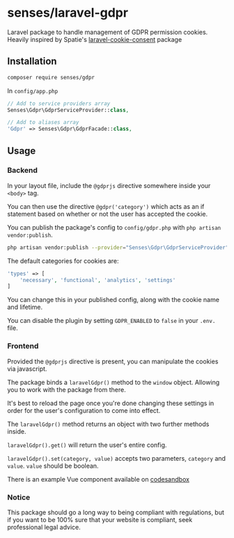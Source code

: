 # senses/laravel-gdpr

Laravel package to handle management of GDPR permission cookies. Heavily inspired by Spatie's [laravel-cookie-consent](https://github.com/spatie/laravel-cookie-consent) package

## Installation

``` bash 
composer require senses/gdpr
```

In `config/app.php`

``` php
// Add to service providers array
Senses\Gdpr\GdprServiceProvider::class,

// Add to aliases array
'Gdpr' => Senses\Gdpr\GdprFacade::class,
```

## Usage
### Backend

In your layout file, include the `@gdprjs` directive somewhere inside your `<body>` tag.

You can then use the directive `@gdpr('category')` which acts as an if statement based on whether or not the user has accepted the cookie.

You can publish the package's config to `config/gdpr.php` with `php artisan vendor:publish`.

``` bash
php artisan vendor:publish --provider="Senses\Gdpr\GdprServiceProvider"
```

The default categories for cookies are:
``` php
'types' => [
    'necessary', 'functional', 'analytics', 'settings'
]
```

You can change this in your published config, along with the cookie name and lifetime.

You can disable the plugin by setting `GDPR_ENABLED` to `false` in your `.env.` file.

### Frontend

Provided the `@gdprjs` directive is present, you can manipulate the cookies via javascript.

The package binds a `laravelGdpr()` method to the `window` object. Allowing you to work with the package from there.

It's best to reload the page once you're done changing these settings in order for the user's configuration to come into effect.

The `laravelGdpr()` method returns an object with two further methods inside.

`laravelGdpr().get()` will return the user's entire config.

`laravelGdpr().set(category, value)` accepts two parameters, `category` and `value`. `value` should be boolean.

There is an example Vue component available on [codesandbox](https://codesandbox.io/s/senses-gdpr-example-modal-el7dw?file=/src/components/GdprModal.vue)

### Notice

This package should go a long way to being compliant with regulations, but if you want to be 100% sure that your website is compliant, seek professional legal advice.